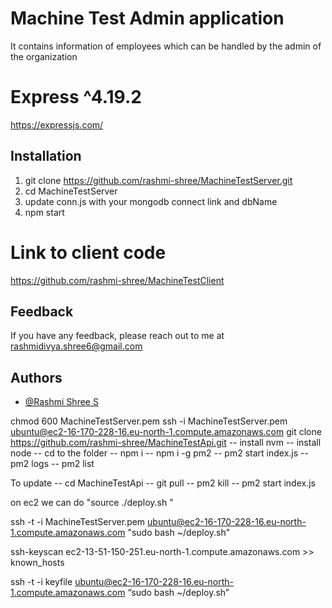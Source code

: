 
# Machine Test Admin application

It contains information of employees which can be handled by the admin of the organization


# Express ^4.19.2

https://expressjs.com/



## Installation

1. git clone https://github.com/rashmi-shree/MachineTestServer.git
2. cd MachineTestServer
3. update conn.js with your mongodb connect link and dbName
4. npm start

# Link to client code

https://github.com/rashmi-shree/MachineTestClient

    
## Feedback

If you have any feedback, please reach out to me at rashmidivya.shree6@gmail.com


## Authors

- [@Rashmi Shree S](https://github.com/rashmi-shree)


<!-- deploy.sh
#!/bin/bash
export PATH=$PATH:/home/ubuntu/.nvm/versions/node/v20.5.0/bin

cd MachineTestAPI
git pull origin
pm2 kill
pm2 start index.js -->


chmod 600 MachineTestServer.pem
ssh -i MachineTestServer.pem ubuntu@ec2-16-170-228-16.eu-north-1.compute.amazonaws.com
git clone https://github.com/rashmi-shree/MachineTestApi.git
-- install nvm
-- install node
-- cd to the folder
-- npm i 
-- npm i -g pm2
-- pm2 start index.js 
-- pm2 logs
-- pm2 list

To update
-- cd MachineTestApi
-- git pull
-- pm2 kill
-- pm2 start index.js

on ec2 we can do "source ./deploy.sh "

ssh -t -i MachineTestServer.pem ubuntu@ec2-16-170-228-16.eu-north-1.compute.amazonaws.com "sudo bash ~/deploy.sh"

ssh-keyscan ec2-13-51-150-251.eu-north-1.compute.amazonaws.com >> known_hosts

ssh -t -i keyfile ubuntu@ec2-16-170-228-16.eu-north-1.compute.amazonaws.com “sudo bash ~/deploy.sh”

